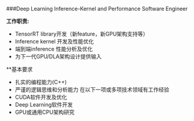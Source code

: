 
###Deep Learning Inference-Kernel and Performance Software Engineer 

**工作职责:** 
- TensorRT library开发（新feature，新GPU架构支持等）
- Inference kernel 开发及性能优化  
- 端到端inference 性能分析及优化 
- 为下一代GPU/DLA架构设计提供输入 
 
**基本要求  
- 扎实的编程能力(C++) 
- 严谨的逻辑思维和分析能力 
在以下一项或多项技术领域有工作经验
- CUDA软件开发及优化 
- Deep Learning软件开发 
- GPU或通用CPU架构研究 
